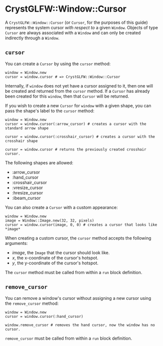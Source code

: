# CrystGLFW::Window::Cursor

A `CrystGLFW::Window::Cursor` (or `Cursor`, for the purposes of this guide) represents the system cursor *with respect to* a given `Window`. Objects of type `Cursor` are always associated with a `Window` and can only be created indirectly through a `Window`.

## `cursor`

You can create a `Cursor` by using the `cursor` method:

```crystal
window = Window.new
cursor = window.cursor # => CrystGLFW::Window::Cursor
```

Internally, if `window` does not yet have a cursor assigned to it, then one will be created and returned from the `cursor` method. If a `Cursor` has already been created for this `window`, then that `Cursor` will be returned.

If you wish to create a new `Cursor` for `window` with a given shape, you can pass the shape's label to the `cursor` method:

```crystal
window = Window.new
cursor = window.cursor(:arrow_cursor) # creates a cursor with the standard arrow shape

cursor = window.cursor(:crosshair_cursor) # creates a cursor with the crosshair shape

cursor = window.cursor # returns the previously created crosshair cursor.
```

The following shapes are allowed:
- :arrow_cursor
- :hand_cursor
- :crosshair_cursor
- :vresize_cursor
- :hresize_cursor
- :ibeam_cursor

You can also create a `Cursor` with a custom appearance:

```crystal
window = Window.new
image = Window::Image.new(32, 32, pixels)
cursor = window.cursor(image, 0, 0) # creates a cursor that looks like *image*
```

When creating a custom cursor, the `cursor` method accepts the following arguments:

- *image*, the `Image` that the cursor should look like.
- *x*, the x-coordinate of the cursor's hotspot.
- *y*, the y-coordinate of the cursor's hotspot.

The `cursor` method must be called from within a `run` block definition.

## `remove_cursor`

You can remove a window's cursor without assigning a new cursor using the `remove_cursor` method:

```crystal
window = Window.new
cursor = window.cursor(:hand_cursor)

window.remove_cursor # removes the hand cursor, now the window has no cursor.
```

`remove_cursor` must be called from within a `run` block definition.